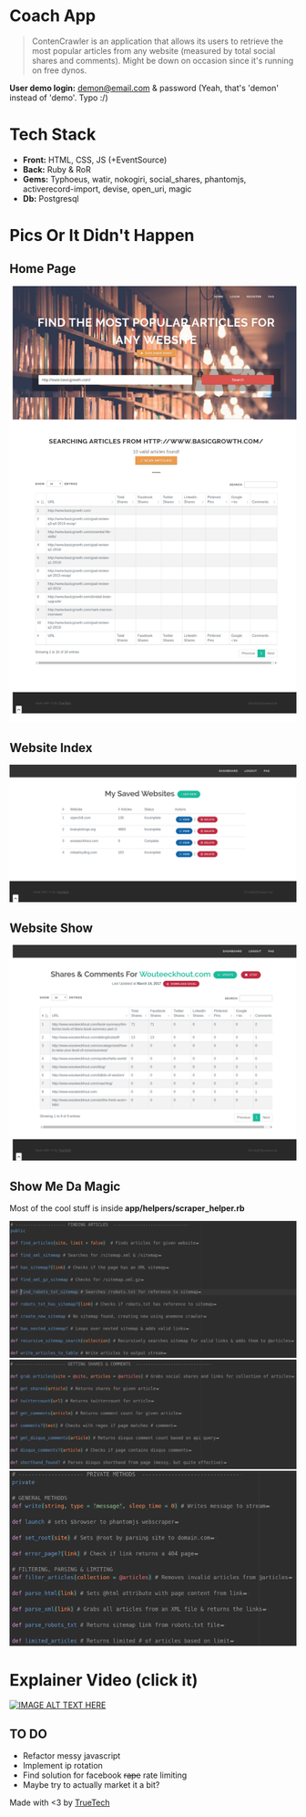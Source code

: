 # Coach App

>ContenCrawler is an application that allows its users to retrieve the most popular articles from any website (measured by total social shares and comments). Might be down on occasion since it's running on free dynos.   

<b>User demo login:</b> demon@email.com & password  (Yeah, that's 'demon' instead of 'demo'. Typo :/)<br/>

# Tech Stack

- <b>Front:</b> HTML, CSS, JS (+EventSource)
- <b>Back:</b> Ruby & RoR
- <b>Gems:</b> Typhoeus, watir, nokogiri, social_shares, phantomjs, activerecord-import, devise, open_uri, magic
- <b>Db:</b> Postgresql

# Pics Or It Didn't Happen

## Home Page
<img src="home.png"/>

## Website Index
<img src="index.png"/>

## Website Show
<img src="show.png"/>

## Show Me Da Magic
Most of the cool stuff is inside<b> app/helpers/scraper_helper.rb</b>

<img src="find_articles.png"/>
<img src="shares.png"/>
<img src="private.png"/>

# Explainer Video (click it)

[![IMAGE ALT TEXT HERE](https://img.youtube.com/vi/Z1w5bXbUS5w/0.jpg)](https://www.youtube.com/watch?list=PLGEw-EytTlW5GWyw4Ou6zrPrltMn7CpCJ&v=Z1w5bXbUS5w)

## TO DO

- Refactor messy javascript
- Implement ip rotation
- Find solution for facebook <span style="text-decoration:line-through;">rape</span> rate limiting
- Maybe try to actually market it a bit?  

Made with &lt;3 by <a target="_blank" href="http://www.truetech.be/en"> TrueTech</a>
